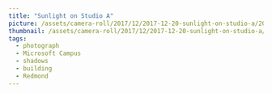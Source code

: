 ```yaml
---
title: "Sunlight on Studio A"
picture: /assets/camera-roll/2017/12/2017-12-20-sunlight-on-studio-a/20171220_235329250_iOS.jpg
thumbnail: /assets/camera-roll/2017/12/2017-12-20-sunlight-on-studio-a/20171220_235329250_iOS-thumbnail.jpg
tags:
  - photograph
  - Microsoft Campus
  - shadows
  - building
  - Redmond
---
```

